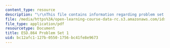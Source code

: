 ```yaml
---
content_type: resource
description: "\r\nThis file contains information regarding problem set 1."
file: /media/https%3A/open-learning-course-data-rc.s3.amazonaws.com/ids-410j-modeling-and-assessment-for-policy-spring-2013/bc12afc1127b05501756bc41fe8e9673_MITESD_864S13_PS1.pdf
file_type: application/pdf
resourcetype: Document
title: ESD.864 Problem Set 1
uid: bc12afc1-127b-0550-1756-bc41fe8e9673
---
```

